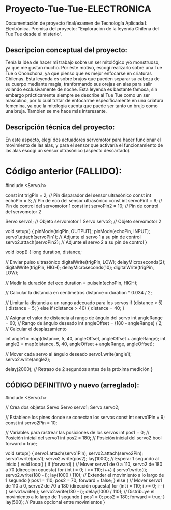 # Proyecto-Tue-Tue-ELECTRONICA
Documentación de proyecto final/examen de Tecnología Aplicada I: Electrónica.
Premisa del proyecto: "Exploración de la leyenda Chilena del Tue Tue desde el misterio".

## Descripcion conceptual del proyecto:
Tenía la idea de hacer mi trabajo sobre un ser mitológico y/o monstruoso, ya que me gustan mucho. Por éste motivo, escogí realizarlo sobre una Tue Tue o Chonchona, ya que pienso que es mejor enfocarse en criaturas Chilenas. Esta leyenda es sobre brujos que pueden separar su cabeza de su cuerpo mediante magia, tranformando sus orejas en alas para salir volando exclusivamente de noche. Esta leyenda es bastante famosa, sin embargo prácticamente siempre se describe al Tue Tue como un ser masculino, por lo cual tratar de enfocarme específicamente en una criatura femenina, ya que la mitología cuenta que puede ser tanto un brujo como una bruja. Tambien se me hace más interesante.

## Descripción técnica del proyecto:
En este aspecto, elegí dos actuadores servomotor para hacer funcionar el movimiento de las alas, y para el sensor que activaría el funcionamiento de las alas escogi un sensor ultrasónico (aspecto descartado).
# Código anterior (FALLIDO):
#include <Servo.h>

const int trigPin = 2;     // Pin disparador del sensor ultrasónico
const int echoPin = 3;     // Pin de eco del sensor ultrasónico
const int servoPin1 = 9;   // Pin de control del servomotor 1
const int servoPin2 = 10;  // Pin de control del servomotor 2

Servo servo1; // Objeto servomotor 1
Servo servo2; // Objeto servomotor 2

void setup() {
pinMode(trigPin, OUTPUT);
pinMode(echoPin, INPUT);
servo1.attach(servoPin1); // Adjunte el servo 1 a su pin de control
servo2.attach(servoPin2); // Adjunte el servo 2 a su pin de control
}

void loop() {
long duration, distance;

// Enviar pulso ultrasónico
digitalWrite(trigPin, LOW);
delayMicroseconds(2);
digitalWrite(trigPin, HIGH);
delayMicroseconds(10);
digitalWrite(trigPin, LOW);

// Medir la duración del eco
duration = pulseIn(echoPin, HIGH);

// Calcular la distancia en centímetros
distance = duration * 0.034 / 2;

// Limitar la distancia a un rango adecuado para los servos
if (distance < 5) {
distance = 5;
} else if (distance > 40) {
distance = 40;
}

// Asignar el valor de distancia al rango de ángulo del servo
int angleRange = 60; // Rango de ángulo deseado
int angleOffset = (180 - angleRange) / 2; // Calcular el desplazamiento

int angle1 = map(distance, 5, 40, angleOffset, angleOffset + angleRange);
int angle2 = map(distance, 5, 40, angleOffset + angleRange, angleOffset);

// Mover cada servo al ángulo deseado
servo1.write(angle1);
servo2.write(angle2);

delay(2000); // Retraso de 2 segundos antes de la próxima medición
}
## CÓDIGO DEFINITIVO y nuevo (arreglado):
#include <Servo.h>

// Crea dos objetos Servo
Servo servo1;
Servo servo2;

// Establece los pines donde se conectan los servos
const int servo1Pin = 9;
const int servo2Pin = 10;

// Variables para rastrear las posiciones de los servos
int pos1 = 0; // Posición inicial del servo1
int pos2 = 180; // Posición inicial del servo2
bool forward = true;

void setup() {
servo1.attach(servo1Pin);
servo2.attach(servo2Pin);
servo1.write(pos1);
servo2.write(pos2);
lay(1000); // Esperar 1 segundo al inicio
}
void loop() {
if (forward) {
// Mover servo1 de 0 a 110, servo2 de 180 a 70 (dirección opuesta)
for (int i = 0; i <= 110; i++) {
servo1.write(i);
servo2.write(180 - i);
lay(1000 / 110); // Extender el movimiento a lo largo de 1 segundo
}
pos1 = 110;
pos2 = 70;
forward = false;
} else {
// Mover servo1 de 110 a 0, servo2 de 70 a 180 (dirección opuesta)
for (int i = 110; i >= 0; i--) {
servo1.write(i);
servo2.write(180 - i);
delay(1000 / 110); // Distribuye el movimiento a lo largo de 1 segundo
}
pos1 = 0;
pos2 = 180;
forward = true;
}
lay(500); // Pausa opcional entre movimientos
}
